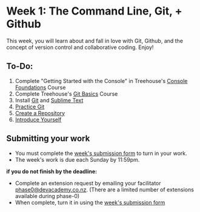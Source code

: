 # Week 1: The Command Line, Git, + Github

This week, you will learn about and fall in love with Git, Github, and the concept of version control and collaborative coding. Enjoy!

## To-Do:

1. Complete "Getting Started with the Console" in Treehouse's [Console Foundations](http://teamtreehouse.com/library/console-foundations) Course
2. Complete Treehouse's [Git Basics](http://teamtreehouse.com/library/git-basics) Course
3. Install [Git](http://git-scm.com/book/en/v2/Getting-Started-Installing-Git) and [Sublime Text](http://www.sublimetext.com/)
4. [Practice Git](./git_practice) 
5. [Create a Repository](./create_a_repository) 
6. [Introduce Yourself](./introduce_yourself)

## Submitting your work
- You must complete the [week's submission form](http://goo.gl/forms/E9llM4sYbU) to turn in your work.
- The week's work is due each Sunday by 11:59pm.  
  
**if you do not finish by the deadline:**  
  
- Complete an extension request by emailing your facilitator <phase0@devacademy.co.nz>. (There are a limited number of extensions available during phase-0)
- When complete, turn it in using the [week's submission form](http://goo.gl/forms/E9llM4sYbU)
